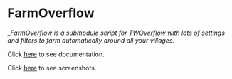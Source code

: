 # FarmOverflow

__FarmOverflow is a submodule script for [TWOverflow](https://github.com/TWOverflow/TWOverflow) with lots of settings and filters to farm automatically around all your villages._

Click [here](https://github.com/TWOverflow/FarmOverflow/wiki/Documentation) to see documentation.

Click [here](https://github.com/TWOverflow/FarmOverflow/wiki/Screenshots) to see screenshots.
